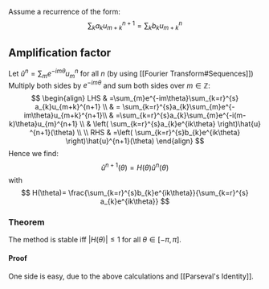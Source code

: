 Assume a recurrence of the form:
$$
\sum_{k}a_{k}u_{m+k}^{n+1}=\sum_{k}b_{k}u_{m+k}^{n}
$$
## Amplification factor
Let $\hat{u}^n=\sum_{m}e^{-im\theta}u_{m}^n$ for all $n$ (by using [[Fourier Transform#Sequences]])
Multiply both sides by $e^{-im\theta}$ and sum both sides over $m\in \mathbb{Z}$:
$$
\begin{align}
LHS & =\sum_{m}e^{-im\theta}\sum_{k=r}^{s} a_{k}u_{m+k}^{n+1} \\
 & = \sum_{k=r}^{s}a_{k}\sum_{m}e^{-im\theta}u_{m+k}^{n+1}\\
 & =\sum_{k=r}^{s}a_{k}\sum_{m}e^{-i(m-k)\theta}u_{m}^{n+1} \\
 & \left( \sum_{k=r}^{s}a_{k}e^{ik\theta} \right)\hat{u} ^{n+1}(\theta) \\
 \\
RHS & =\left( \sum_{k=r}^{s}b_{k}e^{ik\theta} \right)\hat{u}^{n+1}(\theta)
\end{align}
$$
Hence we find:
$$
\hat{u}^{n+1}(\theta)=H(\theta)\hat{u}^{n}(\theta)
$$
with
$$
H(\theta)= \frac{\sum_{k=r}^{s}b_{k}e^{ik\theta}}{\sum_{k=r}^{s} a_{k}e^{ik\theta}}
$$
### Theorem
The method is stable iff $\lvert H(\theta) \rvert\leq 1$ for all $\theta \in[-\pi,\pi]$.
#### Proof
One side is easy, due to the above calculations and [[Parseval's Identity]].

